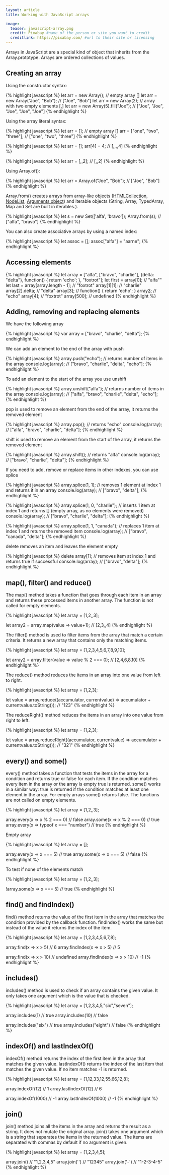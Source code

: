 ```yaml
---
layout: article
title: Working with JavaScript arrays

image:
  teaser: javascript-array.png
  credit: Pixabay #name of the person or site you want to credit
  creditlink: https://pixabay.com/ #url to their site or licensing
---
```


Arrays in JavaScript are a special kind of object that inherits from the Array.prototype. Arrays are ordered collections of values.

Creating an array
-----------------

Using the constructor syntax:

{% highlight javascript %}
let arr = new Array(); // empty array []
let arr = new Array("Joe", "Bob"); // ["Joe", "Bob"]
let arr = new Array(2); // array with two empty elements [,]
let arr = new Array(5).fill("Joe"); // ["Joe", "Joe", "Joe", "Joe", "Joe"]
{% endhighlight %}

Using the array literal syntax:

{% highlight javascript %}
let arr = []; // empty array []
    arr = ["one", "two", "three"]; // ["one", "two", "three"]
{% endhighlight %}

{% highlight javascript %}
let arr = [];
    arr[4] = 4; // [,,,,4]
{% endhighlight %}

{% highlight javascript %}
let arr = [,,2]; // [,,2]
{% endhighlight %}


Using Array.of():

{% highlight javascript %}
let arr = Array.of("Joe", "Bob"); // ["Joe", "Bob"]
{% endhighlight %}

Array.from() creates arrays from array-like objects ([HTMLCollection](https://developer.mozilla.org/en-US/docs/Web/API/HTMLCollection), [NodeList](https://developer.mozilla.org/en-US/docs/Web/API/NodeList), [Arguments object](https://developer.mozilla.org/en-US/docs/Web/JavaScript/Reference/Functions/arguments)) and
iterable objects (String, Array, TypedArray, Map and Set are built in iterables.).

{% highlight javascript %}
let s = new Set(['alfa', 'bravo']); 
Array.from(s); // ["alfa", "bravo"] 
{% endhighlight %}

You can also create associative arrays by using a named index:

{% highlight javascript %}
let assoc = [];
assoc["alfa"] = "aarne";
{% endhighlight %}

Accessing elements
------------------

{% highlight javascript %}
let array = ["alfa", ["bravo", "charlie"], {delta: "delta"}, function() { return 'echo'; }, "foxtrot"];
let first = array[0]; // "alfa""
let last = array[array.length - 1]; // "foxtrot"
array[1][1]; // "charlie"
array[2].delta; // "delta"
array[3]; //  function() { return 'echo'; }
array[3](); // "echo"
array[4]; // "foxtrot"
array[500]; // undefined
{% endhighlight %}


Adding, removing and replacing elements
---------------------------------------

We have the following array

{% highlight javascript %}
var array = ["bravo", "charlie", "delta"];
{% endhighlight %}

We can add an element to the end of the array with push

{% highlight javascript %}
array.push("echo"); // returns number of items in the array
console.log(array); // ["bravo", "charlie", "delta", "echo"];
{% endhighlight %}

To add an element to the start of the array you use unshift

{% highlight javascript %}
array.unshift("alfa"); // returns number of items in the array
console.log(array); // ["alfa", "bravo", "charlie", "delta", "echo"];
{% endhighlight %}

pop is used to remove an element from the end of the array, it returns the removed element

{% highlight javascript %}
array.pop(); // returns "echo"
console.log(array); // ["alfa", "bravo", "charlie", "delta"];
{% endhighlight %}

shift is used to remove an element from the start of the array, it returns the removed element

{% highlight javascript %}
array.shift(); // returns "alfa"
console.log(array); // ["bravo", "charlie", "delta"];
{% endhighlight %}

If you need to add, remove or replace items in other indexes, you can use splice

{% highlight javascript %}
array.splice(1, 1); // removes 1 element at index 1 and returns it in an array
console.log(array); // ["bravo", "delta"];
{% endhighlight %}

{% highlight javascript %}
array.splice(1, 0, "charlie"); // inserts 1 item at index 1 and returns [] (empty array, as no elements were removed)
console.log(array); // ["bravo", "charlie", "delta"];
{% endhighlight %}

{% highlight javascript %}
array.splice(1, 1, "canada"); // replaces 1 item at index 1 and returns the removed item
console.log(array); // ["bravo", "canada", "delta"];
{% endhighlight %}

delete removes an item and leaves the element empty

{% highlight javascript %}
delete array[1]; // removes item at index 1 and returns true if successful
console.log(array); // ["bravo",,"delta"];
{% endhighlight %}

map(), filter() and reduce()
----------------------------

The map() method takes a function that goes through each item in an array and returns these processed items in another array. The function is not called for empty elements.

{% highlight javascript %}
let array = [1,2,,3];

let array2 = array.map(value => value+1); // [2,3,,4]
{% endhighlight %}

The filter() method is used to filter items from the array that match a certain criteria. It returns a new array that contains only the matching items.

{% highlight javascript %}
let array = [1,2,3,4,5,6,7,8,9,10];

let array2 = array.filter(value => value % 2 === 0); // [2,4,6,8,10]
{% endhighlight %}

The reduce() method reduces the items in an array into one value from left to right.

{% highlight javascript %}
let array = [1,2,3];

let value = array.reduce((accumulator, currentvalue) => accumulator + currentvalue.toString()); // "123" 
{% endhighlight %}


The reduceRight() method reduces the items in an array into one value from right to left.

{% highlight javascript %}
let array = [1,2,3];

let value = array.reduceRight((accumulator, currentvalue) => accumulator + currentvalue.toString()); // "321" 
{% endhighlight %}


every() and some()
------------------

every() method takes a function that tests the items in the array for a condition and returns true or false for each item. If the condition matches every item in the array or the array is empty true is returned. some() works in a similar way: true is returned if the condition matches at least one element in the array. For empty arrays some() returns false. The functions are not called on empty elements.

{% highlight javascript %}
let array = [1,2,,3];

array.every(x => x % 2 === 0) // false
array.some(x => x % 2 === 0) // true
array.every(x => typeof x === "number") // true
{% endhighlight %}

Empty array

{% highlight javascript %}
let array = [];

array.every(x => x === 5) // true
array.some(x => x === 5) // false
{% endhighlight %}

To test if none of the elements match

{% highlight javascript %}
let array = [1,2,,3];

!array.some(x => x === 5) // true
{% endhighlight %}

find() and findIndex()
----------------------

find() method returns the value of the first item in the array that matches the condition provided by the callback function. findIndex() works the same but instead of the value it returns the index of the item.

{% highlight javascript %}
let array = [1,2,3,4,5,6,7,8];

array.find(x => x > 5) // 6
array.findIndex(x => x > 5) // 5

array.find(x => x > 10) // undefined
array.findIndex(x => x > 10) // -1
{% endhighlight %}

includes()
----------

includes() method is used to check if an array contains the given value. It only takes one argument which is the value that is checked.

{% highlight javascript %}
let array = [1,2,3,4,5,"six","seven"];

array.includes(1) // true
array.includes(10) // false

array.includes("six") // true
array.includes("eight") // false
{% endhighlight %}

indexOf() and lastIndexOf()
---------------------------

indexOf() method returns the index of the first item in the array that
matches the given value. lastIndexOf() returns the index of the last item
that matches the given value. If no item matches -1 is returned.


{% highlight javascript %}
let array = [1,12,33,12,55,66,12,8];

array.indexOf(12) // 1
array.lastIndexOf(12) // 6

array.indexOf(1000) // -1
array.lastIndexOf(1000) // -1
{% endhighlight %}

join()
------

join() method joins all the items in the array and returns the result as a string. It does not mutate the original array.
join() takes one argument which is a string that separates the items
in the returned value. The items are separated with commas by default if no argument is given.

{% highlight javascript %}
let array = [1,2,3,4,5];

array.join() // "1,2,3,4,5"
array.join('') // "12345"
array.join('-') // "1-2-3-4-5"
{% endhighlight %}

